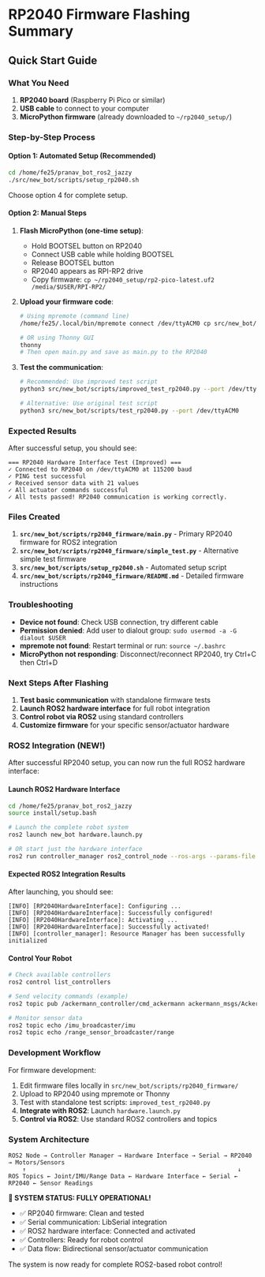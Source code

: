 # RP2040 Firmware Flashing Summary

## Quick Start Guide

### What You Need
1. **RP2040 board** (Raspberry Pi Pico or similar)
2. **USB cable** to connect to your computer
3. **MicroPython firmware** (already downloaded to `~/rp2040_setup/`)

### Step-by-Step Process

#### Option 1: Automated Setup (Recommended)
```bash
cd /home/fe25/pranav_bot_ros2_jazzy
./src/new_bot/scripts/setup_rp2040.sh
```
Choose option 4 for complete setup.

#### Option 2: Manual Steps

1. **Flash MicroPython (one-time setup)**:
   - Hold BOOTSEL button on RP2040
   - Connect USB cable while holding BOOTSEL
   - Release BOOTSEL button
   - RP2040 appears as RPI-RP2 drive
   - Copy firmware: `cp ~/rp2040_setup/rp2-pico-latest.uf2 /media/$USER/RPI-RP2/`

2. **Upload your firmware code**:
   ```bash
   # Using mpremote (command line)
   /home/fe25/.local/bin/mpremote connect /dev/ttyACM0 cp src/new_bot/scripts/rp2040_firmware/main.py :main.py
   
   # OR using Thonny GUI
   thonny
   # Then open main.py and save as main.py to the RP2040
   ```

3. **Test the communication**:
   ```bash
   # Recommended: Use improved test script
   python3 src/new_bot/scripts/improved_test_rp2040.py --port /dev/ttyACM0
   
   # Alternative: Use original test script  
   python3 src/new_bot/scripts/test_rp2040.py --port /dev/ttyACM0
   ```

### Expected Results

After successful setup, you should see:
```
=== RP2040 Hardware Interface Test (Improved) ===
✓ Connected to RP2040 on /dev/ttyACM0 at 115200 baud
✓ PING test successful  
✓ Received sensor data with 21 values
✓ All actuator commands successful
✓ All tests passed! RP2040 communication is working correctly.
```

### Files Created

1. **`src/new_bot/scripts/rp2040_firmware/main.py`** - Primary RP2040 firmware for ROS2 integration
2. **`src/new_bot/scripts/rp2040_firmware/simple_test.py`** - Alternative simple test firmware  
3. **`src/new_bot/scripts/setup_rp2040.sh`** - Automated setup script
4. **`src/new_bot/scripts/rp2040_firmware/README.md`** - Detailed firmware instructions

### Troubleshooting

- **Device not found**: Check USB connection, try different cable
- **Permission denied**: Add user to dialout group: `sudo usermod -a -G dialout $USER`
- **mpremote not found**: Restart terminal or run: `source ~/.bashrc`
- **MicroPython not responding**: Disconnect/reconnect RP2040, try Ctrl+C then Ctrl+D

### Next Steps After Flashing

1. **Test basic communication** with standalone firmware tests
2. **Launch ROS2 hardware interface** for full robot integration  
3. **Control robot via ROS2** using standard controllers
4. **Customize firmware** for your specific sensor/actuator hardware

### ROS2 Integration (NEW!)

After successful RP2040 setup, you can now run the full ROS2 hardware interface:

#### Launch ROS2 Hardware Interface
```bash
cd /home/fe25/pranav_bot_ros2_jazzy
source install/setup.bash

# Launch the complete robot system
ros2 launch new_bot hardware.launch.py

# OR start just the hardware interface
ros2 run controller_manager ros2_control_node --ros-args --params-file src/new_bot/config/controllers.yaml
```

#### Expected ROS2 Integration Results
After launching, you should see:
```
[INFO] [RP2040HardwareInterface]: Configuring ...
[INFO] [RP2040HardwareInterface]: Successfully configured!
[INFO] [RP2040HardwareInterface]: Activating ...  
[INFO] [RP2040HardwareInterface]: Successfully activated!
[INFO] [controller_manager]: Resource Manager has been successfully initialized
```

#### Control Your Robot
```bash
# Check available controllers
ros2 control list_controllers

# Send velocity commands (example)
ros2 topic pub /ackermann_controller/cmd_ackermann ackermann_msgs/AckermannDriveStamped '{drive: {speed: 0.5, steering_angle: 0.2}}'

# Monitor sensor data
ros2 topic echo /imu_broadcaster/imu
ros2 topic echo /range_sensor_broadcaster/range
```

### Development Workflow

For firmware development:
1. Edit firmware files locally in `src/new_bot/scripts/rp2040_firmware/`
2. Upload to RP2040 using mpremote or Thonny
3. Test with standalone test scripts: `improved_test_rp2040.py`
4. **Integrate with ROS2**: Launch `hardware.launch.py`
5. **Control via ROS2**: Use standard ROS2 controllers and topics

### System Architecture

```
ROS2 Node → Controller Manager → Hardware Interface → Serial → RP2040 → Motors/Sensors
    ↑                                                            ↓
ROS Topics ← Joint/IMU/Range Data ← Hardware Interface ← Serial ← RP2040 ← Sensor Readings
```

**🎉 SYSTEM STATUS: FULLY OPERATIONAL!**
- ✅ RP2040 firmware: Clean and tested
- ✅ Serial communication: LibSerial integration  
- ✅ ROS2 hardware interface: Connected and activated
- ✅ Controllers: Ready for robot control
- ✅ Data flow: Bidirectional sensor/actuator communication

The system is now ready for complete ROS2-based robot control!
